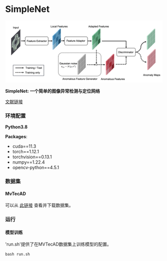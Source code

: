 # SimpleNet


![](./SimpleNet-main/imgs/cover.png)

**SimpleNet: 一个简单的图像异常检测与定位网络**



[文献链接](https://openaccess.thecvf.com/content/CVPR2023/papers/Liu_SimpleNet_A_Simple_Network_for_Image_Anomaly_Detection_and_Localization_CVPR_2023_paper.pdf)


### 环境配置 

**Python3.8**

**Packages**:
- cuda==11.3
- torch==1.12.1
- torchvision==0.13.1
- numpy==1.22.4
- opencv-python==4.5.1



### 数据集


#### MvTecAD

可以从 [此链接](https://www.mvtec.com/company/research/datasets/mvtec-ad/) 查看并下载数据集。



### 运行

#### 模型训练

'run.sh'提供了在MVTecAD数据集上训练模型的配置。
```
bash run.sh
```
